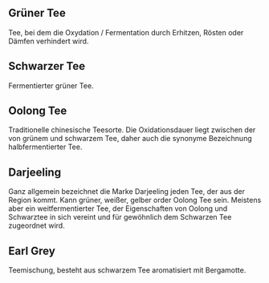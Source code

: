 ## Grüner Tee

Tee, bei dem die Oxydation / Fermentation durch Erhitzen, Rösten oder Dämfen verhindert wird.

## Schwarzer Tee

Fermentierter grüner Tee.

## Oolong Tee

Traditionelle chinesische Teesorte. Die Oxidationsdauer liegt zwischen der von grünem und schwarzem Tee, daher auch die synonyme Bezeichnung halbfermentierter Tee.

## Darjeeling

Ganz allgemein bezeichnet die Marke Darjeeling jeden Tee, der aus der Region kommt. Kann grüner, weißer, gelber order Oolong Tee sein. Meistens aber ein weitfermentierter Tee, der Eigenschaften von Oolong und Schwarztee in sich vereint und für gewöhnlich dem Schwarzen Tee zugeordnet wird.

## Earl Grey

Teemischung, besteht aus schwarzem Tee aromatisiert mit Bergamotte.
